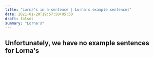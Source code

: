 ```yaml
---
title: "Lorna's in a sentence | Lorna's example sentences"
date: 2021-01-20T19:57:50+05:30
draft: falses
summary: "Lorna's"
---
```

## Unfortunately, we have no example sentences for Lorna's                 

